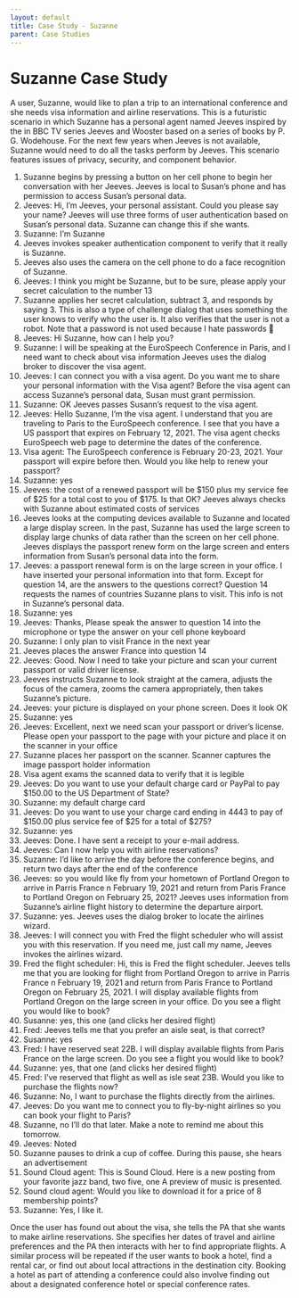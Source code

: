 ```yaml
---
layout: default
title: Case Study - Suzanne
parent: Case Studies
---
```


# Suzanne Case Study

A user, Suzanne, would like to plan a trip to an international conference and she needs visa information and airline reservations. 
This is a futuristic scenario in which Suzanne has a personal agent named Jeeves inspired by the in BBC TV series Jeeves and Wooster based on a series of books by P. G. Wodehouse. For the next few years when Jeeves is not available, Suzanne would need to do all the tasks perform by Jeeves.
This scenario features issues of privacy, security, and component behavior.    
1.	Suzanne begins by pressing a button on her cell phone to begin her conversation with her Jeeves.  Jeeves is local to Susan’s phone and has permission to access Susan’s personal data.
2.	Jeeves:  Hi, I’m Jeeves, your personal assistant. Could you please say your name? Jeeves will use three forms of user authentication based on Susan’s personal data.  Suzanne can change this if she wants.
3.	Suzanne:  I’m Suzanne
4.	Jeeves invokes speaker authentication component to verify that it really is Suzanne. 
5.	Jeeves also uses the camera on the cell phone to do a face recognition of Suzanne.
6.	Jeeves: I think you might be Suzanne, but to be sure, please apply your secret calculation to the number 13
7.	Suzanne applies her secret calculation, subtract 3, and responds by saying 3.  This is also a type of challenge dialog that uses something the user knows to verify who the user is.  It also verifies that the user is not a robot. Note that a password is not used because I hate passwords 
8.	Jeeves:  Hi Suzanne, how can I help you?
9.	Suzanne: I will be speaking at the EuroSpeech Conference in Paris, and I need want to check about visa information Jeeves uses the dialog broker to discover the visa agent.
10.	Jeeves: I can connect you with a visa agent.  Do you want me to share your personal information with the Visa agent?  Before the visa agent can access Suzanne’s personal data, Susan must grant permission. 
11.	Suzanne: OK Jeeves passes Susann’s request to the visa agent.
12.	Jeeves:  Hello Suzanne, I’m the visa agent.  I understand that you are traveling to Paris to the EuroSpeech conference.  I see that you have a US passport that expires on February 12, 2021.  The visa agent checks EuroSpeech web page to determine the dates of the conference. 
13.	Visa agent: The  EuroSpeech  conference is February 20-23, 2021.  Your passport will expire before then.  Would you like help to renew your passport?
14.	Suzanne: yes
15.	Jeeves: the cost of a renewed passport will be $150 plus my service fee of $25 for a total cost to you of $175.  Is that OK? Jeeves always checks with Suzanne about estimated costs of services
16.	Jeeves looks at the computing devices available to Suzanne and located a large display screen.  In the past, Suzanne has used the large screen to display large chunks of data rather than the screen on her cell phone.  Jeeves displays the passport renew form on the large screen and enters information from Susan’s personal data into the form.
17.	  Jeeves: a passport renewal form is on the large screen in your office.  I have inserted your personal information into that form.  Except for question 14, are the answers to the questions correct?  Question 14 requests the names of countries Suzanne plans to visit. This info is not in Suzanne’s personal data.
18.	Suzanne: yes
19.	Jeeves: Thanks, Please speak the answer to question 14 into the microphone or type the answer on your cell phone keyboard
20.	Suzanne: I only plan to visit France in the next year
21.	Jeeves places the answer France into question 14
22.	Jeeves:  Good.  Now I need to take your picture and scan your current passport or valid driver license.   
23.	Jeeves instructs Suzanne to look straight at the camera, adjusts the focus of the camera, zooms the camera appropriately, then takes Suzanne’s picture.
24.	Jeeves: your picture is displayed on your phone screen.  Does it look OK  
25.	Suzanne:  yes
26.	Jeeves:  Excellent, next we need scan your passport or driver’s license.  Please open your passport to the page with your picture and place it on the scanner in your office
27.	Suzanne places her passport on the scanner.  Scanner captures the image passport holder information
28.	Visa agent exams the scanned data to verify that it is legible
29.	Jeeves:  Do you want to use your default charge card or PayPal to pay $150.00 to the US Department of State?
30.	Suzanne:  my default  charge card
31.	Jeeves: Do you want to use your charge card ending in 4443 to pay of $150.00 plus service fee of $25 for a total of $275?
32.	Suzanne: yes
33.	Jeeves: Done.  I have sent a receipt to your e-mail address.  
34.	Jeeves: Can I now help you with airline reservations?
35.	Suzanne:  I’d like to arrive the day before the conference begins, and return two days after the end of the conference
36.	Jeeves: so you would like fly from your hometown of Portland Oregon to arrive in Parris France n February 19, 2021 and return from Paris France to Portland Oregon on February 25, 2021? Jeeves uses information from Suzanne’s airline flight history to determine the departure airport. 
37.	Suzanne: yes.  Jeeves uses the dialog broker to locate the airlines wizard. 
38.	Jeeves:  I will connect you with Fred the flight scheduler who will assist you with this reservation.  If you need me, just call my name, Jeeves invokes the airlines wizard.
39.	Fred the flight scheduler:  Hi, this is Fred the flight scheduler. Jeeves tells me that you are looking for flight from Portland Oregon to arrive in Parris France n February 19, 2021 and return from Paris France to Portland Oregon on February 25, 2021.  I will display available flights from Portland Oregon on the large screen in your office.  Do you see a flight you would like to book?
40.	Susanne:  yes, this one (and clicks her desired flight)
41.	Fred: Jeeves tells me that you prefer an aisle seat, is that correct?
42.	Susanne: yes
43.	Fred: I have reserved seat 22B.  I will display available flights from Paris France on the large screen.  Do you see a flight you would like to book?  
44.	Suzanne:  yes, that one (and clicks her desired flight)
45.	Fred:  I’ve reserved that flight as well as isle seat 23B.  Would you like to purchase the flights now?
46.	Suzanne: No, I want to purchase the flights directly from the airlines.
47.	Jeeves: Do you want me to connect you to fly-by-night airlines so you can book your flight to Paris?
48.	Suzanne, no I’ll do that later.  Make a note to remind me about this tomorrow.
49.	Jeeves:  Noted
50.	Suzanne pauses to drink a cup of coffee.  During this pause, she hears an advertisement 
51.	Sound Cloud agent: This is Sound Cloud.  Here is a new posting from your favorite jazz band, two five, one   A preview of music is presented.  
52.	Sound cloud agent: Would you like to download it for a price of 8 membership points?
53.	Suzanne: Yes, I like it.

Once the user has found out about the visa, she tells the PA that she wants to make airline reservations. She specifies her dates of travel and airline preferences and the PA then interacts with her to find appropriate flights.
A similar process will be repeated if the user wants to book a hotel, find a rental car, or find out about local attractions in the destination city. Booking a hotel as part of attending a conference could also involve finding out about a designated conference hotel or special conference rates.

